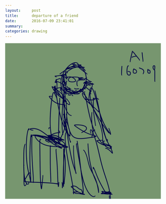 ```yaml
---
layout:     post
title:      departure of a friend
date:       2016-07-09 23:41:01
summary:    
categories: drawing
---
```

![departure of a friend](/images/diary/departure-of-a-friend.png "Bye Akbar.")

